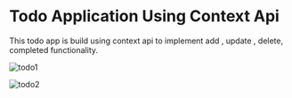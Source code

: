 # Todo Application Using Context Api

This todo app is build using context api to implement add , update , delete, completed functionality.


![todo1](https://github.com/Dnyaneshwarkangude/React-Projects/assets/100485026/020de457-7178-4ee8-95a0-f9f260a620f7)


![todo2](https://github.com/Dnyaneshwarkangude/React-Projects/assets/100485026/45a9d294-6e09-41b2-bc02-5fe42f87f630)
